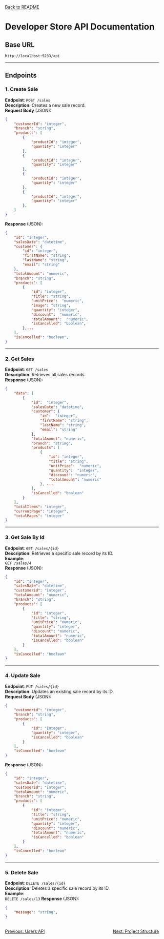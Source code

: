 [Back to README](../readme.md)

# Developer Store API Documentation

## Base URL
```
http://localhost:5233/api
```

---

## Endpoints

### 1. Create Sale
**Endpoint**: `POST /sales`  
**Description**: Creates a new sale record.  
**Request Body** (JSON):
```json
{
    "customerId": "integer",
    "branch": "string",
    "products": [
        {
            "productId": "integer",
            "quantity": "integer"
        },
        {
            "productId": "integer",
            "quantity": "integer"
        },
        {
            "productId": "integer",
            "quantity": "integer"
        },
        {
            "productId": "integer",
            "quantity": "integer"
        },
    ]
}
```
**Response** (JSON):
```json
{
    "id": "integer",
    "salesDate": "datetime",
    "customer": {
        "id": "integer",
        "firstName": "string",
        "lastName": "string",
        "email": "string"
    },
    "totalAmount": "numeric",
    "branch": "string",
    "products": [
        {
            "id": "integer",
            "title": "string",
            "unitPrice":  "numeric",
            "image": "string",
            "quantity": "integer",
            "discount":  "numeric",
            "totalAmount":  "numeric",
            "isCancelled": "boolean",
        },...
    ],
    "isCancelled": "boolean",
}
```


---

### 2. Get Sales
**Endpoint**: `GET /sales`  
**Description**: Retrieves all sales records.  
**Response** (JSON):
```json
{
    "data": [
        {
            "id":  "integer",
            "salesDate": "datetime",
            "customer": {
                "id":  "integer",
                "firstName": "string",
                "lastName": "string",
                "email": "string"
            },
            "totalAmount": "numeric",
            "branch": "string",
            "products": [
                {
                    "id": "integer",
                    "title": "string",
                    "unitPrice":  "numeric",
                    "quantity":  "integer",
                    "discount": "numeric",
                    "totalAmount": "numeric"
                }, ...
            ],
            "isCancelled": "boolean"
        }
    ],
    "totalItems": "integer",
    "currentPage": "integer",
    "totalPages": "integer"
}
```

---

### 3. Get Sale By Id
**Endpoint**: `GET /sales/{id}`  
**Description**: Retrieves a specific sale record by its ID.  
**Example**:  
`GET /sales/4`  
**Response** (JSON):
```json
{
    "id": "integer",
    "salesDate": "datetime",
    "customerid": "integer",
    "totalAmount": "numeric",
    "branch": "string",
    "products": [
        {
            "id": "integer",
            "title": "string",
            "unitPrice": "numeric",
            "quantity": "integer",
            "discount": "numeric",
            "totalAmount": "numeric",
            "isCancelled": "boolean"
        }
    ],
    "isCancelled": "boolean"
}
```
---

### 4. Update Sale
**Endpoint**: `PUT /sales/{id}`  
**Description**: Updates an existing sale record by its ID.  
**Request Body** (JSON):
```json
{
    "customerid": "integer",
    "branch": "string",
    "products": [
        {
            "id": "integer",
            "quantity": "integer",
            "isCancelled": "boolean"
        }
    ],
    "isCancelled": "boolean"
}
```
**Response** (JSON):
```json
{
    "id": "integer",
    "salesDate": "datetime",
    "customerid": "integer",
    "totalAmount": "numeric",
    "branch": "string",
    "products": [
        {
            "id": "integer",
            "title": "string",
            "unitPrice": "numeric",
            "quantity": "integer",
            "discount": "numeric",
            "totalAmount": "numeric",
            "isCancelled": "boolean"
        }
    ],
    "isCancelled": "boolean"
}
```
---

### 5. Delete Sale
**Endpoint**: `DELETE /sales/{id}`  
**Description**: Deletes a specific sale record by its ID.  
**Example**:  
`DELETE /sales/13`
**Response** (JSON):
```json
{
    "message": "string",
}
```


<br/>
<div style="display: flex; justify-content: space-between;">
  <a href="./users-api.md">Previous: Users API</a>
  <a href="./project-structure.md">Next: Project Structure</a>
</div>